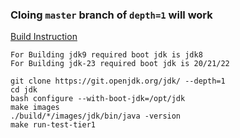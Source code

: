 ### Cloing `master` branch of `depth=1` will work
[Build Instruction](https://openjdk.org/groups/build/doc/building.html)

```
For Building jdk9 required boot jdk is jdk8
For Building jdk-23 required boot jdk is 20/21/22
```

```
git clone https://git.openjdk.org/jdk/ --depth=1
cd jdk
bash configure --with-boot-jdk=/opt/jdk
make images
./build/*/images/jdk/bin/java -version
make run-test-tier1
```
